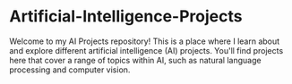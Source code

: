 # Artificial-Intelligence-Projects
Welcome to my AI Projects repository!  This is a place where I learn about and explore different artificial intelligence (AI) projects. You'll find projects here that cover a range of topics within AI, such as natural language processing and computer vision.
